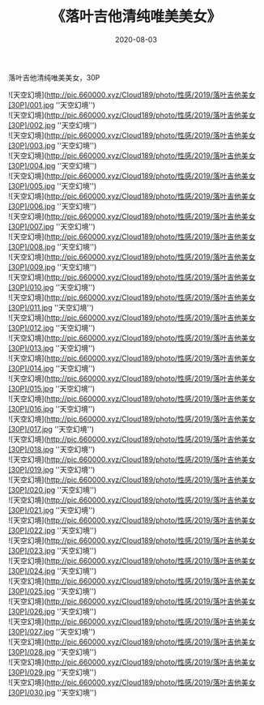 ﻿---
layout: post
title:  《落叶吉他清纯唯美美女》
date:   2020-08-03
img: http://pic.660000.xyz/Cloud189/photo/性感/2019/落叶吉他美女[30P]/000.jpg
categories: [美女, 清纯, 唯美]
---

落叶吉他清纯唯美美女，30P

![天空幻境](http://pic.660000.xyz/Cloud189/photo/性感/2019/落叶吉他美女[30P]/001.jpg ''天空幻境'') <br>
![天空幻境](http://pic.660000.xyz/Cloud189/photo/性感/2019/落叶吉他美女[30P]/002.jpg ''天空幻境'') <br>
![天空幻境](http://pic.660000.xyz/Cloud189/photo/性感/2019/落叶吉他美女[30P]/003.jpg ''天空幻境'') <br>
![天空幻境](http://pic.660000.xyz/Cloud189/photo/性感/2019/落叶吉他美女[30P]/004.jpg ''天空幻境'') <br>
![天空幻境](http://pic.660000.xyz/Cloud189/photo/性感/2019/落叶吉他美女[30P]/005.jpg ''天空幻境'') <br>
![天空幻境](http://pic.660000.xyz/Cloud189/photo/性感/2019/落叶吉他美女[30P]/006.jpg ''天空幻境'') <br>
![天空幻境](http://pic.660000.xyz/Cloud189/photo/性感/2019/落叶吉他美女[30P]/007.jpg ''天空幻境'') <br>
![天空幻境](http://pic.660000.xyz/Cloud189/photo/性感/2019/落叶吉他美女[30P]/008.jpg ''天空幻境'') <br>
![天空幻境](http://pic.660000.xyz/Cloud189/photo/性感/2019/落叶吉他美女[30P]/009.jpg ''天空幻境'') <br>
![天空幻境](http://pic.660000.xyz/Cloud189/photo/性感/2019/落叶吉他美女[30P]/010.jpg ''天空幻境'') <br>
![天空幻境](http://pic.660000.xyz/Cloud189/photo/性感/2019/落叶吉他美女[30P]/011.jpg ''天空幻境'') <br>
![天空幻境](http://pic.660000.xyz/Cloud189/photo/性感/2019/落叶吉他美女[30P]/012.jpg ''天空幻境'') <br>
![天空幻境](http://pic.660000.xyz/Cloud189/photo/性感/2019/落叶吉他美女[30P]/013.jpg ''天空幻境'') <br>
![天空幻境](http://pic.660000.xyz/Cloud189/photo/性感/2019/落叶吉他美女[30P]/014.jpg ''天空幻境'') <br>
![天空幻境](http://pic.660000.xyz/Cloud189/photo/性感/2019/落叶吉他美女[30P]/015.jpg ''天空幻境'') <br>
![天空幻境](http://pic.660000.xyz/Cloud189/photo/性感/2019/落叶吉他美女[30P]/016.jpg ''天空幻境'') <br>
![天空幻境](http://pic.660000.xyz/Cloud189/photo/性感/2019/落叶吉他美女[30P]/017.jpg ''天空幻境'') <br>
![天空幻境](http://pic.660000.xyz/Cloud189/photo/性感/2019/落叶吉他美女[30P]/018.jpg ''天空幻境'') <br>
![天空幻境](http://pic.660000.xyz/Cloud189/photo/性感/2019/落叶吉他美女[30P]/019.jpg ''天空幻境'') <br>
![天空幻境](http://pic.660000.xyz/Cloud189/photo/性感/2019/落叶吉他美女[30P]/020.jpg ''天空幻境'') <br>
![天空幻境](http://pic.660000.xyz/Cloud189/photo/性感/2019/落叶吉他美女[30P]/021.jpg ''天空幻境'') <br>
![天空幻境](http://pic.660000.xyz/Cloud189/photo/性感/2019/落叶吉他美女[30P]/022.jpg ''天空幻境'') <br>
![天空幻境](http://pic.660000.xyz/Cloud189/photo/性感/2019/落叶吉他美女[30P]/023.jpg ''天空幻境'') <br>
![天空幻境](http://pic.660000.xyz/Cloud189/photo/性感/2019/落叶吉他美女[30P]/024.jpg ''天空幻境'') <br>
![天空幻境](http://pic.660000.xyz/Cloud189/photo/性感/2019/落叶吉他美女[30P]/025.jpg ''天空幻境'') <br>
![天空幻境](http://pic.660000.xyz/Cloud189/photo/性感/2019/落叶吉他美女[30P]/026.jpg ''天空幻境'') <br>
![天空幻境](http://pic.660000.xyz/Cloud189/photo/性感/2019/落叶吉他美女[30P]/027.jpg ''天空幻境'') <br>
![天空幻境](http://pic.660000.xyz/Cloud189/photo/性感/2019/落叶吉他美女[30P]/028.jpg ''天空幻境'') <br>
![天空幻境](http://pic.660000.xyz/Cloud189/photo/性感/2019/落叶吉他美女[30P]/029.jpg ''天空幻境'') <br>
![天空幻境](http://pic.660000.xyz/Cloud189/photo/性感/2019/落叶吉他美女[30P]/030.jpg ''天空幻境'') <br>
